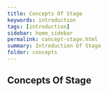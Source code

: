 ```yaml
---
title: Concepts Of Stage  
keywords: introduction
tags: [introduction]
sidebar: home_sidebar
permalink: concept-stage.html
summary: Introduction Of Stage
folder: concepts 
---
```


## Concepts Of Stage 